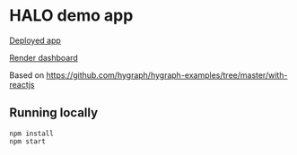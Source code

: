 # HALO demo app

[Deployed app](https://halo-demo.onrender.com/)

[Render dashboard](https://dashboard.render.com/static/srv-chhoalrhp8ufj5ocqvlg)

Based on https://github.com/hygraph/hygraph-examples/tree/master/with-reactjs

## Running locally

```
npm install
npm start
```
